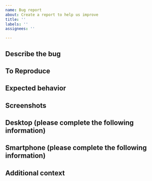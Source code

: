 ```yaml
---
name: Bug report
about: Create a report to help us improve
title: ''
labels: ''
assignees: ''

---
```


## Describe the bug
<!--- A clear and concise description of what the bug is. --->

## To Reproduce
<!---
Steps to reproduce the behavior:
1. Go to '...'
2. Click on '....'
3. Scroll down to '....'
4. See error
--->

## Expected behavior
<!--- A clear and concise description of what you expected to happen. --->

## Screenshots
<!--- If applicable, add screenshots to help explain your problem. --->

## Desktop (please complete the following information)
<!---
 - OS: [e.g. iOS]
 - Browser [e.g. chrome, safari]
 - Version [e.g. 22]
--->

## Smartphone (please complete the following information)
<!---
 - Device: [e.g. iPhone6]
 - OS: [e.g. iOS8.1]
 - Browser [e.g. stock browser, safari]
 - Version [e.g. 22]
--->

## Additional context
<!--- Add any other context about the problem here. --->
